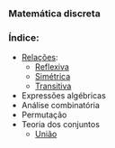 ### Matemática discreta

### Índice:

- [Relações](relacoes/):
  - [Reflexiva](relacoes/reflexiva.py)
  - [Simétrica](relacoes/simetrica.py)
  - [Transitiva](relacoes/transitiva.py)
- Expressões algébricas
- Análise combinatória
- Permutação
- Teoria dos conjuntos
  - [União](uniao.py)
